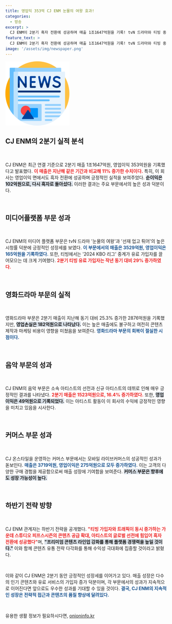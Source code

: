 ```yaml
---
title: 영업익 353억 CJ ENM 눈물의 여왕 효과!
categories:
  - 방송
excerpt: >
  CJ ENM이 2분기 흑자 전환에 성공하며 매출 1조1647억원을 기록! tvN 드라마와 티빙 중계의 인기로 폭발적인 성장을 이룬 CJ ENM의 하반기 전략은? 클릭하면 더 자세한 내용이 기다립니다!
feature_text: >
  CJ ENM이 2분기 흑자 전환에 성공하며 매출 1조1647억원을 기록! tvN 드라마와 티빙 중계의 인기로 폭발적인 성장을 이룬 CJ ENM의 하반기 전략은? 클릭하면 더 자세한 내용이 기다립니다!
image: '/assets/img/newspaper.png'
---
```


<p><img src="/assets/img/newspaper.png" alt="kimp 속보" /></p>

<h2 data-ke-size="size26">CJ ENM의 2분기 실적 분석</h2>

<p data-ke-size="size16">&nbsp;</p>

<p>CJ ENM은 최근 연결 기준으로 2분기 매출 1조1647억원, 영업이익 353억원을 기록했다고 발표했다. <b><span style="color: #ee2323;">이 매출은 지난해 같은 기간과 비교해 11% 증가한 수치이다.</span></b> 특히, 이 회사는 영업이익 면에서도 흑자 전환에 성공하며 긍정적인 실적을 보여주었다. <b><span style="background-color: #21538527;">순이익은 102억원으로, 다시 흑자로 돌아섰다.</span></b> 이러한 결과는 주요 부문에서의 높은 성과 덕분이다. </p>

<p data-ke-size="size16">&nbsp;</p>

<h2 data-ke-size="size26">미디어플랫폼 부문 성과</h2>

<p data-ke-size="size16">&nbsp;</p>

<p>CJ ENM의 미디어 플랫폼 부문은 tvN 드라마 '눈물의 여왕'과 '선재 업고 튀어'의 높은 시청률 덕분에 긍정적인 성장세를 보였다. <b><span style="color: #1a5490;">이 부문에서의 매출은 3529억원, 영업이익은 165억원을 기록하였다.</span></b> 또한, 티빙에서는 '2024 KBO 리그' 중계가 유료 가입자를 끌어모으는 데 크게 기여했다. <b><span style="color: #ee2323;">2분기 티빙 유료 가입자는 작년 동기 대비 29% 증가하였다.</span></b></p>

<p data-ke-size="size16">&nbsp;</p>

<h2 data-ke-size="size26">영화드라마 부문의 실적</h2>

<p data-ke-size="size16">&nbsp;</p>

<p>영화드라마 부문은 2분기 매출이 지난해 동기 대비 25.3% 증가한 2876억원을 기록했지만, <b><span style="background-color: #21538527;">영업손실은 182억원으로 나타났다.</span></b> 이는 높은 매출에도 불구하고 여전히 콘텐츠 제작과 마케팅 비용이 영향을 미쳤음을 보여준다. <b><span style="color: #1a5490;">영화드라마 부문의 회복이 절실한 시점이다.</span></b></p>

<p data-ke-size="size16">&nbsp;</p>

<h2 data-ke-size="size26">음악 부문의 성과</h2>

<p data-ke-size="size16">&nbsp;</p>

<p>CJ ENM의 음악 부문은 소속 아티스트의 선전과 신규 아티스트의 데뷔로 인해 매우 긍정적인 결과를 나타냈다. <b><span style="color: #ee2323;">2분기 매출은 1523억원으로, 16.4% 증가하였다.</span></b> 또한, <b><span style="background-color: #21538527;">영업이익은 49억원으로 기록되었다.</span></b> 이는 아티스트 활동이 이 회사의 수익에 긍정적인 영향을 미치고 있음을 시사한다.</p>

<p data-ke-size="size16">&nbsp;</p>

<h2 data-ke-size="size26">커머스 부문 성과</h2>

<p data-ke-size="size16">&nbsp;</p>

<p>CJ 온스타일을 운영하는 커머스 부문에서는 모바일 라이브커머스의 성공적인 성과가 돋보인다. <b><span style="color: #1a5490;">매출은 3719억원, 영업이익은 275억원으로 모두 증가하였다.</span></b> 이는 고객의 다양한 구매 경험을 제공함으로써 매출 성장에 기여함을 보여준다. <b><span style="background-color: #21538527;">커머스 부문은 향후에도 성장 가능성이 높다.</span></b></p>

<p data-ke-size="size16">&nbsp;</p>

<h2 data-ke-size="size26">하반기 전략 방향</h2>

<p data-ke-size="size16">&nbsp;</p>

<p>CJ ENM 관계자는 하반기 전략을 공개했다. <b><span style="color: #ee2323;">"티빙 가입자와 트래픽이 동시 증가하는 가운데 스튜디오 피프스시즌의 콘텐츠 공급 확대, 아티스트의 글로벌 선전에 힘입어 흑자 전환에 성공했다"</span></b>며, <b><span style="background-color: #21538527;">"프리미엄 콘텐츠 라인업 강화를 통해 플랫폼 경쟁력을 높일 것이다."</span></b> 이와 함께 콘텐츠 유통 전략 다각화를 통해 수익성 극대화에 집중할 것이라고 밝혔다. </p>

<p data-ke-size="size16">&nbsp;</p>

<p>이와 같이 CJ ENM은 2분기 동안 긍정적인 성장세를 이어가고 있다. 매출 성장은 다수의 인기 콘텐츠와 유료 서비스의 가입자 증가 덕분이며, 각 부문에서의 성과가 지속적으로 이어진다면 앞으로도 우수한 성과를 기대할 수 있을 것이다. <b><span style="color: #1a5490;">결국, CJ ENM의 지속적인 성장은 전략적 접근과 콘텐츠의 품질 향상에 달려있다.</span></b> </p>

<p data-ke-size="size16">&nbsp;</p>
유용한 생활 정보가 필요하시다면, <a href="https://onioninfo.kr" rel="dofollow">onioninfo.kr</a>


